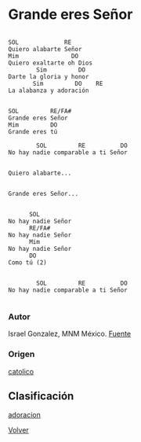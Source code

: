 
# Grande eres Señor
```

SOL             RE
Quiero alabarte Señor
Mim               DO
Quiero exaltarte oh Dios
        Sim         DO
Darte la gloria y honor
       Sim         DO    RE
La alabanza y adoración


SOL         RE/FA#
Grande eres Señor
Mim         DO
Grande eres tú

        SOL         RE          DO
No hay nadie comparable a ti Señor 


Quiero alabarte...


Grande eres Señor...


      SOL
No hay nadie Señor
      RE/FA#
No hay nadie Señor
      Mim
No hay nadie Señor
      DO
Como tú (2)


        SOL         RE          DO
No hay nadie comparable a ti Señor 


```

### Autor
Israel  Gonzalez, MNM México.
[Fuente](http://www.renovacion.com.mx/home/musicos/)

### Origen
[catolico](https://github.com/renovacion-sjb/musica/search?q=catolico&unscoped_q=catolico)

## Clasificación
[adoracion](https://github.com/renovacion-sjb/musica/search?q=adoracion&unscoped_q=adoracion)

[Volver](index.md)
